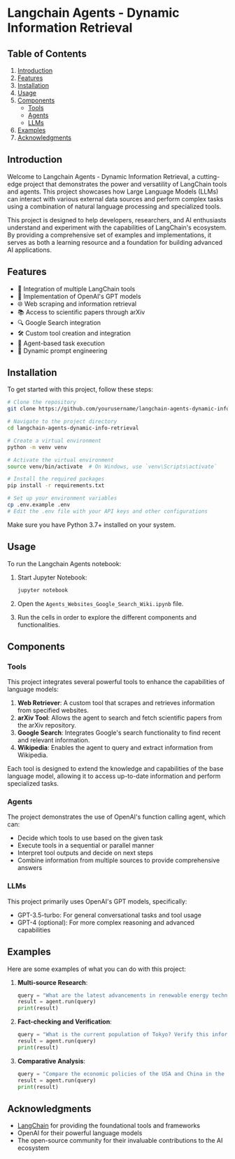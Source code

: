 # Langchain Agents - Dynamic Information Retrieval

## Table of Contents

1. [Introduction](#introduction)
2. [Features](#features)
3. [Installation](#installation)
4. [Usage](#usage)
5. [Components](#components)
   - [Tools](#tools)
   - [Agents](#agents)
   - [LLMs](#llms)
6. [Examples](#examples)
7. [Acknowledgments](#acknowledgments)

## Introduction

Welcome to Langchain Agents - Dynamic Information Retrieval, a cutting-edge project that demonstrates the power and versatility of LangChain tools and agents. This project showcases how Large Language Models (LLMs) can interact with various external data sources and perform complex tasks using a combination of natural language processing and specialized tools.

This project is designed to help developers, researchers, and AI enthusiasts understand and experiment with the capabilities of LangChain's ecosystem. By providing a comprehensive set of examples and implementations, it serves as both a learning resource and a foundation for building advanced AI applications.

## Features

- 🔧 Integration of multiple LangChain tools
- 🧠 Implementation of OpenAI's GPT models
- 🌐 Web scraping and information retrieval
- 📚 Access to scientific papers through arXiv
- 🔍 Google Search integration
- 🛠️ Custom tool creation and integration
- 🤖 Agent-based task execution
- 🔄 Dynamic prompt engineering

## Installation

To get started with this project, follow these steps:

```bash
# Clone the repository
git clone https://github.com/yourusername/langchain-agents-dynamic-info-retrieval.git

# Navigate to the project directory
cd langchain-agents-dynamic-info-retrieval

# Create a virtual environment
python -m venv venv

# Activate the virtual environment
source venv/bin/activate  # On Windows, use `venv\Scripts\activate`

# Install the required packages
pip install -r requirements.txt

# Set up your environment variables
cp .env.example .env
# Edit the .env file with your API keys and other configurations
```

Make sure you have Python 3.7+ installed on your system.

## Usage

To run the Langchain Agents notebook:

1. Start Jupyter Notebook:
   ```bash
   jupyter notebook
   ```

2. Open the `Agents_Websites_Google_Search_Wiki.ipynb` file.

3. Run the cells in order to explore the different components and functionalities.

## Components

### Tools

This project integrates several powerful tools to enhance the capabilities of language models:

1. **Web Retriever**: A custom tool that scrapes and retrieves information from specified websites.
2. **arXiv Tool**: Allows the agent to search and fetch scientific papers from the arXiv repository.
3. **Google Search**: Integrates Google's search functionality to find recent and relevant information.
4. **Wikipedia**: Enables the agent to query and extract information from Wikipedia.

Each tool is designed to extend the knowledge and capabilities of the base language model, allowing it to access up-to-date information and perform specialized tasks.

### Agents

The project demonstrates the use of OpenAI's function calling agent, which can:

- Decide which tools to use based on the given task
- Execute tools in a sequential or parallel manner
- Interpret tool outputs and decide on next steps
- Combine information from multiple sources to provide comprehensive answers

### LLMs

This project primarily uses OpenAI's GPT models, specifically:

- GPT-3.5-turbo: For general conversational tasks and tool usage
- GPT-4 (optional): For more complex reasoning and advanced capabilities

## Examples

Here are some examples of what you can do with this project:

1. **Multi-source Research**:
   ```python
   query = "What are the latest advancements in renewable energy technologies?"
   result = agent.run(query)
   print(result)
   ```

2. **Fact-checking and Verification**:
   ```python
   query = "What is the current population of Tokyo? Verify this information from multiple sources."
   result = agent.run(query)
   print(result)
   ```

3. **Comparative Analysis**:
   ```python
   query = "Compare the economic policies of the USA and China in the last 5 years."
   result = agent.run(query)
   print(result)
   ```

## Acknowledgments

- [LangChain](https://github.com/hwchase17/langchain) for providing the foundational tools and frameworks
- OpenAI for their powerful language models
- The open-source community for their invaluable contributions to the AI ecosystem

